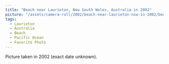 ```yaml
---
title: "Beach near Laurieton, New South Wales, Australia in 2002"
picture: "/assets/camera-roll/2002/beach-near-laurieton-nsw-in-2002/beach-near-laurieton-nsw-in-2002.jpg"
tags:
  - Laurieton
  - Australia
  - Beach
  - Pacific Ocean
  - Favorite Photo
---
```

Picture taken in 2002 (exact date unknown).